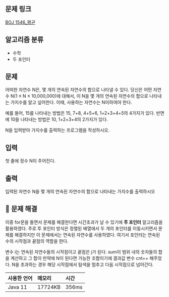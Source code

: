 ## 문제 링크
[BOJ 1546_평균](https://www.acmicpc.net/problem/1546)

## 알고리즘 분류
- 수학
- 두 포인터

## 문제

어떠한 자연수 N은, 몇 개의 연속된 자연수의 합으로 나타낼 수 있다. 당신은 어떤 자연수 N(1 ≤ N ≤ 10,000,000)에 대해서, 이 N을 몇 개의 연속된 자연수의 합으로 나타내는 가지수를 알고 싶어한다. 이때, 사용하는 자연수는 N이하여야 한다.

예를 들어, 15를 나타내는 방법은 15, 7+8, 4+5+6, 1+2+3+4+5의 4가지가 있다. 반면에 10을 나타내는 방법은 10, 1+2+3+4의 2가지가 있다.

N을 입력받아 가지수를 출력하는 프로그램을 작성하시오.

## 입력

첫 줄에 정수 N이 주어진다.


## 출력

입력된 자연수 N을 몇 개의 연속된 자연수의 합으로 나타내는 가지수를 출력하시오



## 🤔 문제 해결

이중 for문을 돌면서 문제를 해결한다면 시간초과가 날 수 있기에 **투 포인터** 알고리즘을 활용하였다.
주로 투 포인터 방식은 정렬된 배열에서 두 개의 포인터를 이동시키면서 문제를 해결하지만 이 문제에서는 연속된 자연수를 사용하였다. 여기서 포인터는 연속된 수의 시작점과 끝점의 역할을 한다.

변수 i는 연속된 자연수들의 시작점이고 끝점은 j가 된다. sum이 범위 내의 숫자들의 합을 계산하고 그 합이 만약에 N이 된다면 가능한 조합이기에 결과값 변수 cnt++ 해주었다.
N을 초과하는 경우 해당 시작점에서 탐색을 멈추고 다음 시작점으로 넘어간다.



| 사용한 언어  | 메모리     | 시간    |
|:--------|:--------|:------|
| Java 11 | 17724KB | 356ms |





